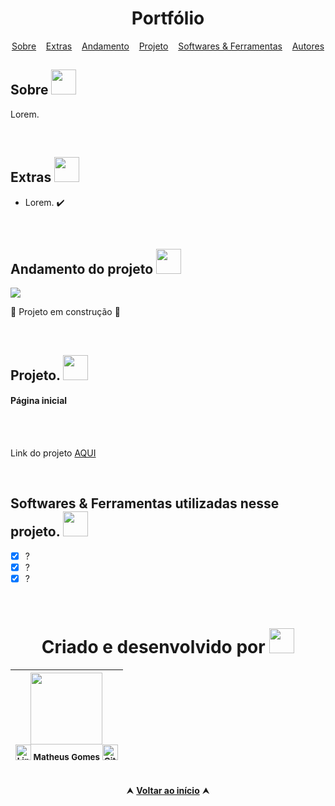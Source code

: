 <div id="topo"</div>
<div align="center"> <h1>Portfólio</h1></div>


<div id="inicio" align=center>
  <a href="#sobre">Sobre</a>&nbsp;&nbsp;&nbsp;
  <a href="#extras">Extras</a>&nbsp;&nbsp;&nbsp;
  <a href="#andamento">Andamento</a>&nbsp;&nbsp;&nbsp;
  <a href="#projeto">Projeto</a>&nbsp;&nbsp;&nbsp;
  <a href="#linguagens">Softwares & Ferramentas</a>&nbsp;&nbsp;&nbsp;
  <a href="#autor">Autores<a>
</div>

<h2 id="sobre">Sobre <img width="40px" src="https://github.com/MatheusPCRJ/Readme/assets/112782424/bcf36eeb-6685-4773-bda9-b4f2461081ae"></h2>

Lorem.

<br>

<h2 id="extras">Extras <img width="40px" src="https://github.com/MatheusPCRJ/Readme/assets/112782424/04392b0e-cc38-4b15-ab1c-572f07cb8ca0"></h2>

  - Lorem. ✔️

<br>

<h2 id="andamento">Andamento do projeto <img width="40px" src="https://github.com/MatheusPCRJ/Readme/assets/112782424/6aab969d-d889-488b-84e6-8b35b9130f03"></h2>

 <img src="http://img.shields.io/static/v1?label=STATUS&message=%20NAO+FINALIZADO&color=ff0000&style=for-the-badge"/> 

:construction: Projeto em construção :construction:


<br>


<h2 id="projeto">Projeto. <img width="40px" src="https://github.com/MatheusPCRJ/Readme/assets/112782424/3700d0c0-4fb7-4d3f-97e3-d8b17811f40d"></h2>

<h4>Página inicial</h4>
<!-- <img src=""> -->

<br><br>

Link do projeto <a href="">AQUI<a>


<br>


<h2 id="linguagens">Softwares & Ferramentas utilizadas nesse projeto. <img width="40px" src="https://github.com/MatheusPCRJ/Readme/assets/112782424/850f5d3c-20a0-421d-a10f-a5ca7dc2e45b"></h2>

  - [x] ?
  - [x] ?
  - [x] ?
<br>

<div id="autor" align="center">

# Criado e desenvolvido por <img width="40px" src="https://github.com/MatheusPCRJ/Readme/assets/112782424/c0b76a1a-e94a-4383-897c-b8d1a581236f">

| <img src="https://avatars.githubusercontent.com/u/112782424?v=4" width=115><br><sub> <a href="https://www.linkedin.com/in/matheus-gomes-780339211/" target="_blank"><img src="https://cdn-icons-png.flaticon.com/512/145/145807.png" height="25em" title="LinkedIn de Matheus Gomes"></a> **Matheus Gomes**  <a href="https://github.com/MatheusPCRJ" target="_blank"><img src="https://cdn-icons-png.flaticon.com/512/733/733553.png" height="25em" title="GitHub de MatheusPCRJ"></a></sub> |
| :---: |

</div>

<br>

<div align="center">
  &#11165;&nbsp;<a href="#topo"><strong>Voltar ao início</strong></a>&nbsp;&#11165;
</div>
